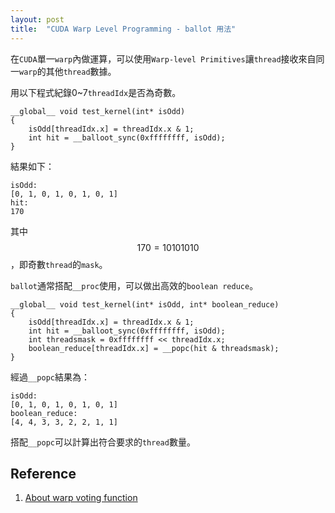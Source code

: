 ```yaml
---
layout: post
title:  "CUDA Warp Level Programming - ballot 用法"
---
```


在`CUDA`單一`warp`內做運算，可以使用`Warp-level Primitives`讓`thread`接收來自同一`warp`的其他`thread`數據。

用以下程式紀錄0~7`threadIdx`是否為奇數。
```c++=
__global__ void test_kernel(int* isOdd)
{
    isOdd[threadIdx.x] = threadIdx.x & 1;
    int hit = __balloot_sync(0xffffffff, isOdd);
}
```
結果如下：
```
isOdd:
[0, 1, 0, 1, 0, 1, 0, 1]
hit:
170
```
其中$$170 = 10101010$$，即奇數`thread`的`mask`。

`ballot`通常搭配`__proc`使用，可以做出高效的`boolean reduce`。
```c++=
__global__ void test_kernel(int* isOdd, int* boolean_reduce)
{
    isOdd[threadIdx.x] = threadIdx.x & 1;
    int hit = __balloot_sync(0xffffffff, isOdd);
    int threadsmask = 0xffffffff << threadIdx.x;
    boolean_reduce[threadIdx.x] = __popc(hit & threadsmask);
}
```
經過`__popc`結果為：
```
isOdd:
[0, 1, 0, 1, 0, 1, 0, 1]
boolean_reduce:
[4, 4, 3, 3, 2, 2, 1, 1]
```
搭配`__popc`可以計算出符合要求的`thread`數量。

## Reference

1. [About warp voting function](https://stackoverflow.com/questions/10557254/about-warp-voting-function)
